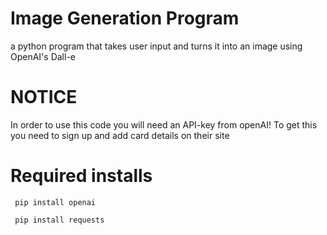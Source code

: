 # Image Generation Program
 a python program that takes user input and turns it into an image using OpenAI's Dall-e

# NOTICE
 In order to use this code you will need an API-key from openAI! To get this you need to sign up and add card details on their site

# Required installs
```
 pip install openai
```
```
 pip install requests
```
